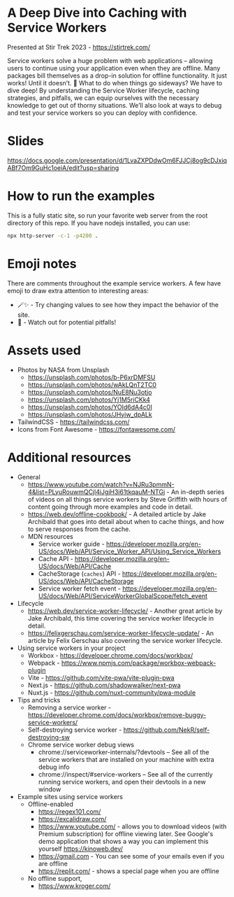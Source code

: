 # A Deep Dive into Caching with Service Workers

Presented at Stir Trek 2023 - https://stirtrek.com/

Service workers solve a huge problem with web applications – allowing users to continue using your application even when they are offline. Many packages bill themselves as a drop-in solution for offline functionality. It just works! Until it doesn’t. 🥲 What to do when things go sideways? We have to dive deep! By understanding the Service Worker lifecycle, caching strategies, and pitfalls, we can equip ourselves with the necessary knowledge to get out of thorny situations. We’ll also look at ways to debug and test your service workers so you can deploy with confidence.

# Slides

https://docs.google.com/presentation/d/1LvaZXPDdwOm6FJJCj8og9cDJxiqABf7Om9GuHc1oeiA/edit?usp=sharing

# How to run the examples

This is a fully static site, so run your favorite web server from the root directory of this repo. If you have nodejs installed, you can use:

```bash
npx http-server -c-1 -p4200 .
```

# Emoji notes

There are comments throughout the example service workers. A few have emoji to draw extra attention to interesting areas:

- 🪄✨ - Try changing values to see how they impact the behavior of the site.
- 🚨 - Watch out for potential pitfalls!

# Assets used

- Photos by NASA from Unsplash
  - https://unsplash.com/photos/b-P6xrDMFSU
  - https://unsplash.com/photos/wAkLQnT2TC0
  - https://unsplash.com/photos/NuE8Nu3otjo
  - https://unsplash.com/photos/Yj1M5riCKk4
  - https://unsplash.com/photos/YOId6dA4c0I
  - https://unsplash.com/photos/JHyiw_dpALk
- TailwindCSS - https://tailwindcss.com/
- Icons from Font Awesome - https://fontawesome.com/

# Additional resources

- General
  - https://www.youtube.com/watch?v=NJRu3pmmN-4&list=PLyuRouwmQCjl4iJgjH3i61tkqauM-NTGj - An in-depth series of videos on all things service workers by Steve Griffith with hours of content going through more examples and code in detail.
  - https://web.dev/offline-cookbook/ - A detailed article by Jake Archibald that goes into detail about when to cache things, and how to serve responses from the cache.
  - MDN resources
    - Service worker guide - https://developer.mozilla.org/en-US/docs/Web/API/Service_Worker_API/Using_Service_Workers
    - Cache API - https://developer.mozilla.org/en-US/docs/Web/API/Cache
    - CacheStorage (`caches`) API - https://developer.mozilla.org/en-US/docs/Web/API/CacheStorage
    - Service worker fetch event - https://developer.mozilla.org/en-US/docs/Web/API/ServiceWorkerGlobalScope/fetch_event
- Lifecycle
  - https://web.dev/service-worker-lifecycle/ - Another great article by Jake Archibald, this time covering the service worker lifecycle in detail.
  - https://felixgerschau.com/service-worker-lifecycle-update/ - An article by Felix Gerschau also covering the service worker lifecycle.
- Using service workers in your project
  - Workbox - https://developer.chrome.com/docs/workbox/
  - Webpack - https://www.npmjs.com/package/workbox-webpack-plugin
  - Vite - https://github.com/vite-pwa/vite-plugin-pwa
  - Next.js - https://github.com/shadowwalker/next-pwa
  - Nuxt.js - https://github.com/nuxt-community/pwa-module
- Tips and tricks
  - Removing a service worker - https://developer.chrome.com/docs/workbox/remove-buggy-service-workers/
  - Self-destroying service worker - https://github.com/NekR/self-destroying-sw
  - Chrome service worker debug views
    - chrome://serviceworker-internals/?devtools – See all of the service workers that are installed on your machine with extra debug info
    - chrome://inspect/#service-workers – See all of the currently running service workers, and open their devtools in a new window
- Example sites using service workers
  - Offline-enabled
    - https://regex101.com/
    - https://excalidraw.com/
    - https://www.youtube.com/ - allows you to download videos (with Premium subscription) for offline viewing later. See Google's demo application that shows a way you can implement this yourself https://kinoweb.dev/
    - https://gmail.com - You can see some of your emails even if you are offline
    - https://replit.com/ - shows a special page when you are offline
  - No offline support,
    - https://www.kroger.com/
